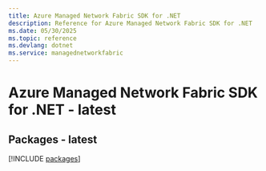 ```yaml
---
title: Azure Managed Network Fabric SDK for .NET
description: Reference for Azure Managed Network Fabric SDK for .NET
ms.date: 05/30/2025
ms.topic: reference
ms.devlang: dotnet
ms.service: managednetworkfabric
---
```

# Azure Managed Network Fabric SDK for .NET - latest
## Packages - latest
[!INCLUDE [packages](managed-network-fabric-index.md)]